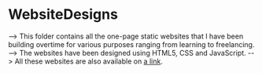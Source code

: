 # WebsiteDesigns

--> This folder contains all the one-page static websites that I have been building overtime for various purposes ranging from learning to freelancing.
--> The websites have been designed using HTML5, CSS and JavaScript.
--> All these websites are also available on [a link](https://codepen.io/puravparekh).
